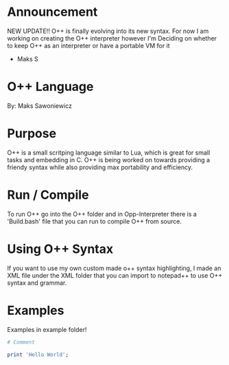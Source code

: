 # Announcement
NEW UPDATE!! O++ is finally evolving into its new syntax. For now I am working on creating the O++ interpreter however I'm Deciding on whether to keep O++ as an interpreter or have a portable VM for it 

- Maks S

# O++ Language
By: Maks Sawoniewicz

# Purpose
O++ is a small scritping language similar to Lua, which is great for small tasks and embedding in C. O++ is being worked on towards providing a friendy syntax while also providing max portability and efficiency. 

# Run / Compile
To run O++ go into the O++ folder and in Opp-Interpreter there is a 'Build.bash' file that you can run to compile O++ from source.

# Using O++ Syntax
If you want to use my own custom made o++ syntax highlighting, I made an XML file under the XML folder that you can import to notepad++ to use O++ syntax and grammar.

# Examples
Examples in example folder!

```ruby
# Comment

print 'Hello World';
```
